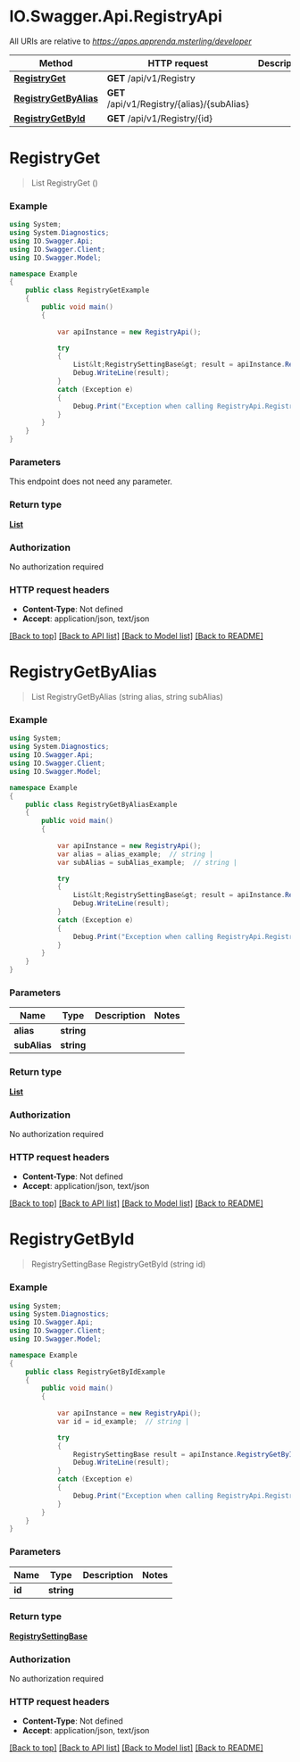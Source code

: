 # IO.Swagger.Api.RegistryApi

All URIs are relative to *https://apps.apprenda.msterling/developer*

Method | HTTP request | Description
------------- | ------------- | -------------
[**RegistryGet**](RegistryApi.md#registryget) | **GET** /api/v1/Registry | 
[**RegistryGetByAlias**](RegistryApi.md#registrygetbyalias) | **GET** /api/v1/Registry/{alias}/{subAlias} | 
[**RegistryGetById**](RegistryApi.md#registrygetbyid) | **GET** /api/v1/Registry/{id} | 


<a name="registryget"></a>
# **RegistryGet**
> List<RegistrySettingBase> RegistryGet ()



### Example
```csharp
using System;
using System.Diagnostics;
using IO.Swagger.Api;
using IO.Swagger.Client;
using IO.Swagger.Model;

namespace Example
{
    public class RegistryGetExample
    {
        public void main()
        {
            
            var apiInstance = new RegistryApi();

            try
            {
                List&lt;RegistrySettingBase&gt; result = apiInstance.RegistryGet();
                Debug.WriteLine(result);
            }
            catch (Exception e)
            {
                Debug.Print("Exception when calling RegistryApi.RegistryGet: " + e.Message );
            }
        }
    }
}
```

### Parameters
This endpoint does not need any parameter.

### Return type

[**List<RegistrySettingBase>**](RegistrySettingBase.md)

### Authorization

No authorization required

### HTTP request headers

 - **Content-Type**: Not defined
 - **Accept**: application/json, text/json

[[Back to top]](#) [[Back to API list]](../README.md#documentation-for-api-endpoints) [[Back to Model list]](../README.md#documentation-for-models) [[Back to README]](../README.md)

<a name="registrygetbyalias"></a>
# **RegistryGetByAlias**
> List<RegistrySettingBase> RegistryGetByAlias (string alias, string subAlias)



### Example
```csharp
using System;
using System.Diagnostics;
using IO.Swagger.Api;
using IO.Swagger.Client;
using IO.Swagger.Model;

namespace Example
{
    public class RegistryGetByAliasExample
    {
        public void main()
        {
            
            var apiInstance = new RegistryApi();
            var alias = alias_example;  // string | 
            var subAlias = subAlias_example;  // string | 

            try
            {
                List&lt;RegistrySettingBase&gt; result = apiInstance.RegistryGetByAlias(alias, subAlias);
                Debug.WriteLine(result);
            }
            catch (Exception e)
            {
                Debug.Print("Exception when calling RegistryApi.RegistryGetByAlias: " + e.Message );
            }
        }
    }
}
```

### Parameters

Name | Type | Description  | Notes
------------- | ------------- | ------------- | -------------
 **alias** | **string**|  | 
 **subAlias** | **string**|  | 

### Return type

[**List<RegistrySettingBase>**](RegistrySettingBase.md)

### Authorization

No authorization required

### HTTP request headers

 - **Content-Type**: Not defined
 - **Accept**: application/json, text/json

[[Back to top]](#) [[Back to API list]](../README.md#documentation-for-api-endpoints) [[Back to Model list]](../README.md#documentation-for-models) [[Back to README]](../README.md)

<a name="registrygetbyid"></a>
# **RegistryGetById**
> RegistrySettingBase RegistryGetById (string id)



### Example
```csharp
using System;
using System.Diagnostics;
using IO.Swagger.Api;
using IO.Swagger.Client;
using IO.Swagger.Model;

namespace Example
{
    public class RegistryGetByIdExample
    {
        public void main()
        {
            
            var apiInstance = new RegistryApi();
            var id = id_example;  // string | 

            try
            {
                RegistrySettingBase result = apiInstance.RegistryGetById(id);
                Debug.WriteLine(result);
            }
            catch (Exception e)
            {
                Debug.Print("Exception when calling RegistryApi.RegistryGetById: " + e.Message );
            }
        }
    }
}
```

### Parameters

Name | Type | Description  | Notes
------------- | ------------- | ------------- | -------------
 **id** | **string**|  | 

### Return type

[**RegistrySettingBase**](RegistrySettingBase.md)

### Authorization

No authorization required

### HTTP request headers

 - **Content-Type**: Not defined
 - **Accept**: application/json, text/json

[[Back to top]](#) [[Back to API list]](../README.md#documentation-for-api-endpoints) [[Back to Model list]](../README.md#documentation-for-models) [[Back to README]](../README.md)

